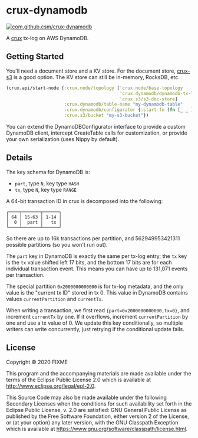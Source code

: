 # crux-dynamodb

[![com.github.csm/crux-dynamodb](https://img.shields.io/clojars/v/com.github.csm/crux-dynamodb.svg)](https://clojars.org/com.github.csm/crux-dynamodb)

A [crux](https://opencrux.com) tx-log on AWS DynamoDB.

## Getting Started

You'll need a document store and a KV store. For the document store,
[crux-s3](https://github.com/juxt/crux/tree/master/crux-s3) is a good option.
The KV store can still be in-memory, RocksDB, etc.

```clojure
(crux.api/start-node {:crux.node/topology ['crux.node/base-topology
                                           'crux.dynamodb/dynamodb-tx-log
                                           'crux.s3/s3-doc-store]
                      :crux.dynamodb/table-name "my-dynamodb-table"
                      :crux.dynamodb/configurator {:start-fn (fn [_ _ ] (reify crux.dynamodb.DynamoDBConfigurator))}
                      :crux.s3/bucket "my-s3-bucket"})
```

You can extend the DynamoDBConfigurator interface to provide a custom
DynamoDB client, intercept CreateTable calls for customization, or provide
your own serialization (uses Nippy by default).

## Details

The key schema for DynamoDB is:

* `part`, type `N`, key type `HASH`
* `tx`, type `N`, key type `RANGE`

A 64-bit transaction ID in crux is decomposed into the following:

```
┌────┬───────┬──────┐
│ 64 │ 15-63 │ 1-14 │
│  0 │  part │   tx │
└────┴───────┴──────┘
```

So there are up to 16k transactions per partition, and 562949953421311 possible partitions (so you won't run out). 

The `part` key in DynamoDB is exactly the same per tx-log entry;
the `tx` key is the `tx` value shifted left 17 bits, and the bottom 17
bits are for each individual transaction event. This means you can have
up to 131,071 events per transaction.

The special partition `0x2000000000000` is for tx-log metadata, and the only
value is the "current tx ID" stored in tx 0. This value in DynamoDB contains
values `currentPartition` and `currentTx`.

When writing a transaction, we first read `{part=0x2000000000000,tx=0}`, and
increment `currentTx` by one. If it overflows, increment `currentPartition` by
one and use a tx value of 0. We update this key conditionally, so multiple writers
can write concurrently, just retrying if the conditional update fails.

## License

Copyright © 2020 FIXME

This program and the accompanying materials are made available under the
terms of the Eclipse Public License 2.0 which is available at
http://www.eclipse.org/legal/epl-2.0.

This Source Code may also be made available under the following Secondary
Licenses when the conditions for such availability set forth in the Eclipse
Public License, v. 2.0 are satisfied: GNU General Public License as published by
the Free Software Foundation, either version 2 of the License, or (at your
option) any later version, with the GNU Classpath Exception which is available
at https://www.gnu.org/software/classpath/license.html.
